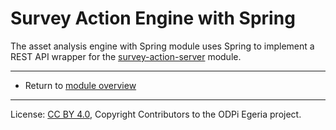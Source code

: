 <!-- SPDX-License-Identifier: CC-BY-4.0 -->
<!-- Copyright Contributors to the ODPi Egeria project. -->

# Survey Action Engine with Spring

The asset analysis engine with Spring module uses Spring to implement a REST API wrapper
for the [survey-action-server](../survey-action-server) module.

----
* Return to [module overview](..)

----
License: [CC BY 4.0](https://creativecommons.org/licenses/by/4.0/),
Copyright Contributors to the ODPi Egeria project.